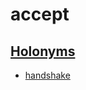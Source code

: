 accept
======

[Holonyms][]
------
  * [handshake](/H/handshake.md)

[holonyms]:  https://en.wiktionary.org/wiki/holonym
    "words that names the whole of which a given word is a part"
